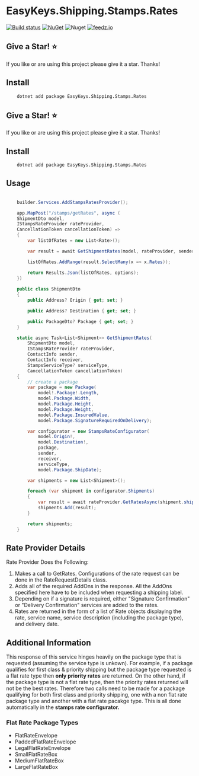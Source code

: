 # EasyKeys.Shipping.Stamps.Rates
[![Build status](https://ci.appveyor.com/api/projects/status/xp52rbpa9vmr1ck9?svg=true)](https://ci.appveyor.com/project/easykeys/easykeys-shipping)
[![NuGet](https://img.shields.io/nuget/v/EasyKeys.Shipping.Stamps.Rates.svg)](https://www.nuget.org/packages?q=EasyKeys.Shipping.Stamps.Rates)
![Nuget](https://img.shields.io/nuget/dt/EasyKeys.Shipping.Stamps.Rates)
[![feedz.io](https://img.shields.io/badge/endpoint.svg?url=https://f.feedz.io/easykeys/core/shield/EasyKeys.Shipping.Stamps.Rates/latest)](https://f.feedz.io/easykeys/core/packages/EasyKeys.Shipping.Stamps.Rates/latest/download)

## Give a Star! :star:

If you like or are using this project please give it a star. Thanks!

## Install

```bash
    dotnet add package EasyKeys.Shipping.Stamps.Rates
```
## Give a Star! :star:

If you like or are using this project please give it a star. Thanks!

## Install

```bash
    dotnet add package EasyKeys.Shipping.Stamps.Rates
```

## Usage
```csharp

    builder.Services.AddStampsRatesProvider();

    app.MapPost("/stamps/getRates", async (
    ShipmentDto model,
    IStampsRateProvider rateProvider,
    CancellationToken cancellationToken) =>
    {
        var listOfRates = new List<Rate>();

        var result = await GetShipmentRates(model, rateProvider, sender, receiver, null, cancellationToken);

        listOfRates.AddRange(result.SelectMany(x => x.Rates));

        return Results.Json(listOfRates, options);
    })
 
    public class ShipmentDto
    {
        public Address? Origin { get; set; }

        public Address? Destination { get; set; }

        public PackageDto? Package { get; set; }
    }

    static async Task<List<Shipment>> GetShipmentRates(
        ShipmentDto model,
        IStampsRateProvider rateProvider,
        ContactInfo sender,
        ContactInfo receiver,
        StampsServiceType? serviceType,
        CancellationToken cancellationToken)
    {
        // create a package
        var package = new Package(
            model!.Package!.Length,
            model.Package.Width,
            model.Package.Height,
            model.Package.Weight,
            model.Package.InsuredValue,
            model.Package.SignatureRequiredOnDelivery);

        var configurator = new StampsRateConfigurator(
            model.Origin!,
            model.Destination!,
            package,
            sender,
            receiver,
            serviceType,
            model.Package.ShipDate);

        var shipments = new List<Shipment>();

        foreach (var shipment in configurator.Shipments)
        {
            var result = await rateProvider.GetRatesAsync(shipment.shipment, shipment.rateOptions, cancellationToken);
            shipments.Add(result);
        }

        return shipments;
    }

```
## Rate Provider Details

Rate Provider Does the Following:

1. Makes a call to GetRates. Configurations of the rate request can be done in the RateRequestDetails class.
2. Adds all of the required AddOns in the response. All the AddOns specified here have to be included when
requesting a shipping label.
3. Depending on if a signature is required, either "Signature Confirmation" or "Delivery Confirmation" services are added to the rates.
4. Rates are returned in the form of a list of Rate objects displaying the rate, service name, service description (including the package type), and delivery date.


## Additional Information

This response of this service hinges heavily on the package type that is requested (assuming the service type is unkown). For example, 
if a package qualifies for first class & priority shipping but the package type requested is a flat rate type then <b>only priority rates</b>  are returned. 
On the other hand, if the package type is not a flat rate type, then the priority rates returned will not be the best rates.
Therefore two calls need to be made for a package qualifying for both first class and priority shipping, one with a non flat rate package type and another with a flat rate pacakge type. 
This is all done automatically in the <b>stamps rate configurator. </b>

### Flat Rate Package Types
* FlatRateEnvelope
* PaddedFlatRateEnvelope
* LegalFlatRateEnvelope
* SmallFlatRateBox
* MediumFlatRateBox
* LargeFlatRateBox
